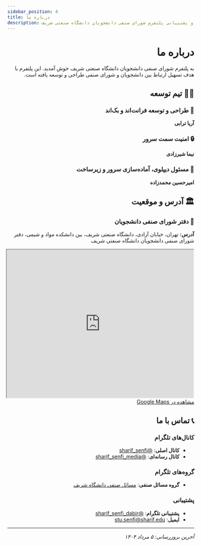 ```yaml
---
sidebar_position: 4
title: درباره ما
description: اطلاعات تیم توسعه و پشتیبانی پلتفرم شورای صنفی دانشجویان دانشگاه صنعتی شریف
---
```


<div className="docs-background-container" dir="rtl">

# درباره ما

به پلتفرم شورای صنفی دانشجویان دانشگاه صنعتی شریف خوش آمدید. این پلتفرم با هدف تسهیل ارتباط بین دانشجویان و شورای صنفی طراحی و توسعه یافته است.

## 👨‍💻 تیم توسعه

### 🎨 طراحی و توسعه فرانت‌اند و بک‌اند
**آریا ترابی** 

### 🔒 امنیت سمت سرور
**نیما شیرزادی** 

### 🚀 مسئول دیپلوی، آماده‌سازی سرور و زیرساخت
**امیرحسین محمدزاده** 

## 🏛️ آدرس و موقعیت

<div className="about-us-location-section">
  <div className="location-info">
    <h3>📍 دفتر شورای صنفی دانشجویان</h3>
    <p><strong>آدرس:</strong> تهران، خیابان آزادی، دانشگاه صنعتی شریف، بین دانشکده مواد و شیمی، دفتر شورای صنفی دانشجویان دانشگاه صنعتی شریف</p>
  </div>
  
  <div className="google-maps-container">
    <iframe
      src="https://www.google.com/maps?q=35.7046,51.3503&hl=fa&z=16&output=embed"
      width="100%"
      height="400"
      style={{ border: 0, borderRadius: '8px' }}
      allowFullScreen
      loading="lazy"
      referrerPolicy="no-referrer-when-downgrade"
      title="موقعیت دفتر شورای صنفی دانشجویان دانشگاه صنعتی شریف"
    ></iframe>
    <div style={{ marginTop: '1rem', textAlign: 'center' }}>
      <a href="https://maps.app.goo.gl/2QkY5tTMe7RkpCbs9" target="_blank" rel="noopener noreferrer">
        مشاهده در Google Maps
      </a>
    </div>
  </div>
</div>

## 📞 تماس با ما

### کانال‌های تلگرام
- **کانال اصلی**: [@sharif_senfi](https://t.me/sharif_senfi)
- **کانال رسانه‌ای**: [@sharif_senfi_media](https://t.me/sharif_senfi_media)

### گروه‌های تلگرام
- **گروه مسائل صنفی**: [مسائل صنفی دانشگاه شریف](https://t.me/shora_sharif)

### پشتیبانی
- **پشتیبانی تلگرام**: [@sharif_senfi_dabir](https://t.me/sharif_senfi_dabir)
- **ایمیل**: [stu.senfi@sharif.edu](mailto:stu.senfi@sharif.edu)

---

<span dir="ltr">*آخرین بروزرسانی: ۵ مرداد ۱۴۰۴*</span>

</div>

<style>{`
  .about-us-location-section {
    margin: 2rem 0;
    padding: 2rem;
    background: var(--ifm-background-surface-color);
    border-radius: 12px;
    border: 1px solid var(--ifm-color-emphasis-300);
  }

  .location-info {
    margin-bottom: 1.5rem;
  }

  .location-info h3 {
    color: var(--ifm-color-primary-dark);
    margin-bottom: 1rem;
  }

  .location-info p {
    font-size: 1.1rem;
    line-height: 1.6;
    color: var(--ifm-font-color-base);
  }

  .google-maps-container {
    margin-top: 1.5rem;
  }

  .google-maps-container iframe {
    box-shadow: 0 4px 20px rgba(0, 0, 0, 0.1);
  }

  @media (max-width: 768px) {
    .about-us-location-section {
      padding: 1rem;
    }
    
    .google-maps-container iframe {
      height: 300px;
    }
  }
`}</style> 